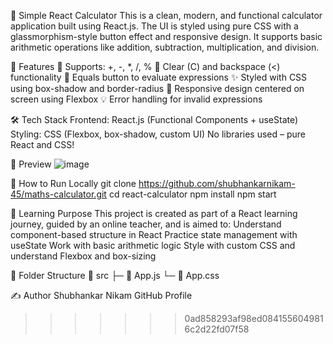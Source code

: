 
📱 Simple React Calculator
This is a clean, modern, and functional calculator application built using React.js. The UI is styled using pure CSS with a glassmorphism-style button effect and responsive design. It supports basic arithmetic operations like addition, subtraction, multiplication, and division.

🚀 Features
🧮 Supports: +, -, *, /, %
🧹 Clear (C) and backspace (<) functionality
🟰 Equals button to evaluate expressions
✨ Styled with CSS using box-shadow and border-radius
🎯 Responsive design centered on screen using Flexbox
💡 Error handling for invalid expressions


🛠 Tech Stack
Frontend: React.js (Functional Components + useState)
Styling: CSS (Flexbox, box-shadow, custom UI)
No libraries used – pure React and CSS!

📸 Preview
![image](https://github.com/user-attachments/assets/02d9b97f-5cb6-4972-893d-313d9e6df3fe)

🔧 How to Run Locally
git clone https://github.com/shubhankarnikam-45/maths-calculator.git
cd react-calculator
npm install
npm start

🧠 Learning Purpose
This project is created as part of a React learning journey, guided by an online teacher, and is aimed to:
Understand component-based structure in React
Practice state management with useState
Work with basic arithmetic logic
Style with custom CSS and understand Flexbox and box-sizing

📂 Folder Structure
📁 src
 ├─ 📄 App.js
 └─ 📄 App.css

✍️ Author
Shubhankar Nikam
GitHub Profile


>>>>>>> 0ad858293af98ed0841556049816c2d22fd07f58
